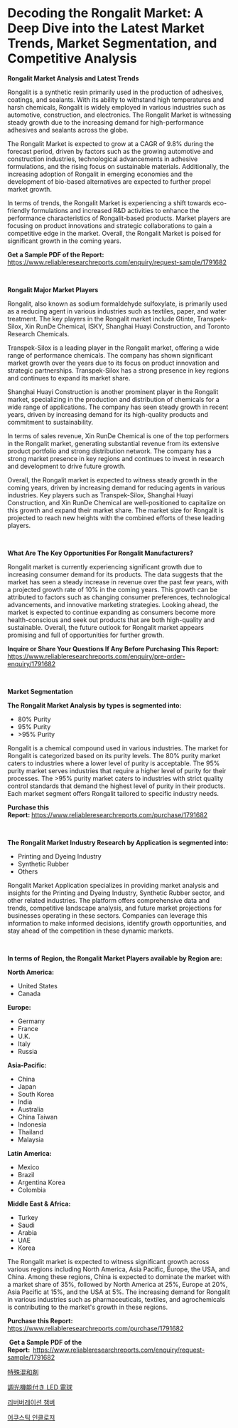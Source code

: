 <p><h1>Decoding the Rongalit Market: A Deep Dive into the Latest Market Trends, Market Segmentation, and Competitive Analysis</h1></p><p><strong>Rongalit Market Analysis and Latest Trends</strong></p>
<p><p>Rongalit is a synthetic resin primarily used in the production of adhesives, coatings, and sealants. With its ability to withstand high temperatures and harsh chemicals, Rongalit is widely employed in various industries such as automotive, construction, and electronics. The Rongalit Market is witnessing steady growth due to the increasing demand for high-performance adhesives and sealants across the globe.</p><p>The Rongalit Market is expected to grow at a CAGR of 9.8% during the forecast period, driven by factors such as the growing automotive and construction industries, technological advancements in adhesive formulations, and the rising focus on sustainable materials. Additionally, the increasing adoption of Rongalit in emerging economies and the development of bio-based alternatives are expected to further propel market growth.</p><p>In terms of trends, the Rongalit Market is experiencing a shift towards eco-friendly formulations and increased R&D activities to enhance the performance characteristics of Rongalit-based products. Market players are focusing on product innovations and strategic collaborations to gain a competitive edge in the market. Overall, the Rongalit Market is poised for significant growth in the coming years.</p></p>
<p><strong>Get a Sample PDF of the Report:&nbsp;</strong> <a href="https://www.reliableresearchreports.com/enquiry/request-sample/1791682">https://www.reliableresearchreports.com/enquiry/request-sample/1791682</a></p>
<p>&nbsp;</p>
<p><strong>Rongalit Major Market Players</strong></p>
<p><p>Rongalit, also known as sodium formaldehyde sulfoxylate, is primarily used as a reducing agent in various industries such as textiles, paper, and water treatment. The key players in the Rongalit market include Gtinte, Transpek-Silox, Xin RunDe Chemical, ISKY, Shanghai Huayi Construction, and Toronto Research Chemicals.</p><p>Transpek-Silox is a leading player in the Rongalit market, offering a wide range of performance chemicals. The company has shown significant market growth over the years due to its focus on product innovation and strategic partnerships. Transpek-Silox has a strong presence in key regions and continues to expand its market share.</p><p>Shanghai Huayi Construction is another prominent player in the Rongalit market, specializing in the production and distribution of chemicals for a wide range of applications. The company has seen steady growth in recent years, driven by increasing demand for its high-quality products and commitment to sustainability.</p><p>In terms of sales revenue, Xin RunDe Chemical is one of the top performers in the Rongalit market, generating substantial revenue from its extensive product portfolio and strong distribution network. The company has a strong market presence in key regions and continues to invest in research and development to drive future growth.</p><p>Overall, the Rongalit market is expected to witness steady growth in the coming years, driven by increasing demand for reducing agents in various industries. Key players such as Transpek-Silox, Shanghai Huayi Construction, and Xin RunDe Chemical are well-positioned to capitalize on this growth and expand their market share. The market size for Rongalit is projected to reach new heights with the combined efforts of these leading players.</p></p>
<p>&nbsp;</p>
<p><strong>What Are The Key Opportunities For Rongalit Manufacturers?</strong></p>
<p><p>Rongalit market is currently experiencing significant growth due to increasing consumer demand for its products. The data suggests that the market has seen a steady increase in revenue over the past few years, with a projected growth rate of 10% in the coming years. This growth can be attributed to factors such as changing consumer preferences, technological advancements, and innovative marketing strategies. Looking ahead, the market is expected to continue expanding as consumers become more health-conscious and seek out products that are both high-quality and sustainable. Overall, the future outlook for Rongalit market appears promising and full of opportunities for further growth.</p></p>
<p><strong>Inquire or Share Your Questions If Any Before Purchasing This Report:</strong> <a href="https://www.reliableresearchreports.com/enquiry/pre-order-enquiry/1791682">https://www.reliableresearchreports.com/enquiry/pre-order-enquiry/1791682</a></p>
<p>&nbsp;</p>
<p><strong>Market Segmentation</strong></p>
<p><strong>The Rongalit Market Analysis by types is segmented into:</strong></p>
<p><ul><li>80% Purity</li><li>95% Purity</li><li>>95% Purity</li></ul></p>
<p><p>Rongalit is a chemical compound used in various industries. The market for Rongalit is categorized based on its purity levels. The 80% purity market caters to industries where a lower level of purity is acceptable. The 95% purity market serves industries that require a higher level of purity for their processes. The >95% purity market caters to industries with strict quality control standards that demand the highest level of purity in their products. Each market segment offers Rongalit tailored to specific industry needs.</p></p>
<p><strong>Purchase this Report:&nbsp;</strong><a href="https://www.reliableresearchreports.com/purchase/1791682">https://www.reliableresearchreports.com/purchase/1791682</a></p>
<p>&nbsp;</p>
<p><strong>The Rongalit Market Industry Research by Application is segmented into:</strong></p>
<p><ul><li>Printing and Dyeing Industry</li><li>Synthetic Rubber</li><li>Others</li></ul></p>
<p><p>Rongalit Market Application specializes in providing market analysis and insights for the Printing and Dyeing Industry, Synthetic Rubber sector, and other related industries. The platform offers comprehensive data and trends, competitive landscape analysis, and future market projections for businesses operating in these sectors. Companies can leverage this information to make informed decisions, identify growth opportunities, and stay ahead of the competition in these dynamic markets.</p></p>
<p>&nbsp;</p>
<p><strong>In terms of Region, the Rongalit Market Players available by Region are:</strong></p>
<p>
    <p> <strong> North America: </strong>
        <ul>
            <li>United States</li>
            <li>Canada</li>
        </ul>
        </p> 
    <p> <strong> Europe: </strong>
        <ul>
            <li>Germany</li>
            <li>France</li>
            <li>U.K.</li>
            <li>Italy</li>
            <li>Russia</li>
        </ul>
        </p> 
    <p> <strong> Asia-Pacific: </strong>
        <ul>
            <li>China</li>
            <li>Japan</li>
            <li>South Korea</li>
            <li>India</li>
            <li>Australia</li>
            <li>China Taiwan</li>
            <li>Indonesia</li>
            <li>Thailand</li>
            <li>Malaysia</li>
        </ul>
        </p> 
    <p> <strong> Latin America: </strong>
        <ul>
            <li>Mexico</li>
            <li>Brazil</li>
            <li>Argentina Korea</li>
            <li>Colombia</li>
        </ul>
        </p> 
    <p> <strong> Middle East & Africa: </strong>
        <ul>
            <li>Turkey</li>
            <li>Saudi</li>
            <li>Arabia</li>
            <li>UAE</li>
            <li>Korea</li>
        </ul>
    </p>
    </p>
<p><p>The Rongalit market is expected to witness significant growth across various regions including North America, Asia Pacific, Europe, the USA, and China. Among these regions, China is expected to dominate the market with a market share of 35%, followed by North America at 25%, Europe at 20%, Asia Pacific at 15%, and the USA at 5%. The increasing demand for Rongalit in various industries such as pharmaceuticals, textiles, and agrochemicals is contributing to the market's growth in these regions.</p></p>
<p><strong>Purchase this Report: </strong><a href="https://www.reliableresearchreports.com/purchase/1791682">https://www.reliableresearchreports.com/purchase/1791682</a></p>
<p>&nbsp;<strong>Get a Sample PDF of the Report:&nbsp;&nbsp;</strong><a href="https://www.reliableresearchreports.com/enquiry/request-sample/1791682">https://www.reliableresearchreports.com/enquiry/request-sample/1791682</a></p>
<p><strong></strong></p>
<p><p><a href="https://medium.com/@marcosoenrt565736/%E7%89%B9%E6%AE%8A%E6%B7%B7%E5%92%8C%E6%9D%90%E5%B8%82%E5%A0%B4-%E5%B8%82%E5%A0%B4%E6%88%90%E9%95%B7%E7%8E%87-%E5%B8%82%E5%A0%B4%E5%8B%95%E5%90%91-%E3%81%8A%E3%82%88%E3%81%B3%E6%88%90%E9%95%B7%E6%88%A6%E7%95%A5%E3%81%AB%E5%AF%BE%E3%81%99%E3%82%8B%E6%B4%9E%E5%AF%9F-582efd8f9889">特殊混和剤</a></p><p><a href="https://medium.com/@desekay3566/%E3%83%87%E3%82%A3%E3%83%9E%E3%83%96%E3%83%AB-led-%E3%83%A9%E3%82%A4%E3%83%88%E9%9B%BB%E7%90%83%E3%81%AE%E5%B8%82%E5%A0%B4%E3%81%AF-%E5%B8%82%E5%A0%B4%E3%82%B7%E3%82%A7%E3%82%A2-%E3%82%B5%E3%82%A4%E3%82%BA-%E3%81%8A%E3%82%88%E3%81%B32031%E5%B9%B4%E3%81%BE%E3%81%A7%E3%81%AE%E4%BA%88%E6%B8%AC%E3%81%AB%E7%84%A6%E7%82%B9%E3%82%92%E5%BD%93%E3%81%A6%E3%81%A6%E3%81%84%E3%81%BE%E3%81%99-bd89b852e42b">調光機能付き LED 電球</a></p><p><a href="https://medium.com/@mayekuhic00/%EB%A6%AC%EB%B2%84%EB%B2%84%EB%A0%88%EC%9D%B4%EC%85%98-%EC%B1%94%EB%B2%84-%EC%8B%9C%EC%9E%A5-%EC%A0%84%EB%A7%9D-%EC%82%B0%EC%97%85-%EA%B0%9C%EC%9A%94-%EB%B0%8F-%EC%98%88%EC%B8%A1-2024%EB%85%84%EB%B6%80%ED%84%B0-2031%EB%85%84-be5ea558de92">리버버레이션 챔버</a></p><p><a href="https://medium.com/@lizaheller2023/%EC%9D%8C%ED%96%A5-%EB%B3%B4%ED%98%B8-%EA%B8%B0%EA%B5%AC-%EC%8B%9C%EC%9E%A5-%EB%B3%B4%EA%B3%A0%EC%84%9C%EB%8A%94-%EC%9D%B4-%EC%8B%9C%EC%9E%A5%EC%9D%98-%EC%B5%9C%EC%8B%A0-%ED%8A%B8%EB%A0%8C%EB%93%9C-%EB%B0%8F-%EC%84%B1%EC%9E%A5-%EA%B8%B0%ED%9A%8C%EB%A5%BC-%EB%B0%9D%ED%98%80%EC%A4%8D%EB%8B%88%EB%8B%A4-2a053b0f7d26">어쿠스틱 인클로저</a></p></p>